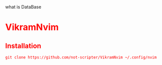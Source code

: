 <font color=red>
<a>what is DataBase</a>

# VikramNvim


## Installation

``
git clone https://github.com/not-scripter/VikramNvim ~/.config/nvim
``
